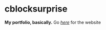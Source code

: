 # cblocksurprise
**My portfolio, basically.**
Go [*here*](https://cblocksurprise.github.io) for the website
